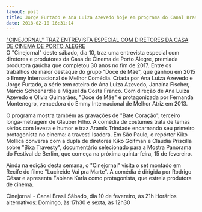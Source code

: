 ```yaml
---
layout: post
title: Jorge Furtado e Ana Luiza Azevedo hoje em programa do Canal Brasil
date: 2018-02-10 16:31:14
---
```

["CINEJORNAL" TRAZ ENTREVISTA ESPECIAL COM DIRETORES DA CASA DE CINEMA DE PORTO ALEGRE](http://allmanaque.com/noticias/cinejornal--episodio-deste-sabado-traz-entrevista-especial-com-diretores-da-casa-de-cinema-de-porto-alegre-5216/)
\
O "Cinejornal" deste sábado, dia 10, traz uma entrevista especial com diretores e produtores da Casa de Cinema de Porto Alegre, premiada produtora gaúcha que completou 30 anos no fim de 2017. Entre os trabalhos de maior destaque do grupo "Doce de Mãe", que ganhou em 2015 o Emmy Internacional de Melhor Comédia. Criada por Ana Luiza Azevedo e Jorge Furtado, a série tem roteiro de Ana Luiza Azevedo, Janaína Fischer, Márcio Schoenardie e Miguel da Costa Franco. Com direção de Ana Luiza Azevedo e Olivia Guimarães, "Doce de Mãe" é protagonizada por Fernanda Montenegro, vencedora do Emmy Internacional de Melhor Atriz em 2013.

O programa mostra também as gravações de "Bate Coração", terceiro longa-metragem de Glauber Filho. A comédia de costumes trata de temas sérios com leveza e humor e traz Aramís Trindade encarnando seu primeiro protagonista no cinema: a travesti Isadora. Em São Paulo, o repórter Kiko Mollica conversa com a dupla de diretores Kiko Goifman e Claudia Priscilla sobre "Bixa Travesty", documentário selecionado para a Mostra Panorama do Festival de Berlim, que começa na próxima quinta-feira, 15 de fevereiro.

Ainda na edição desta semana, o "Cinejornal" visita o set montado em Recife do filme "Lucireide Vai pra Marte". A comédia é dirigida por Rodrigo César e apresenta Fabiana Karla como protagonista, que estreia produtora de cinema.

Cinejornal - Canal Brasil
Sábado, dia 10 de fevereiro, às 21h
Horários alternativos: Domingo, às 17h30 e sexta, às 12h30